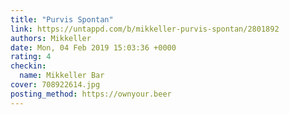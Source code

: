 ```yaml
---
title: "Purvis Spontan"
link: https://untappd.com/b/mikkeller-purvis-spontan/2801892
authors: Mikkeller
date: Mon, 04 Feb 2019 15:03:36 +0000
rating: 4
checkin:
  name: Mikkeller Bar
cover: 708922614.jpg
posting_method: https://ownyour.beer
---
```

